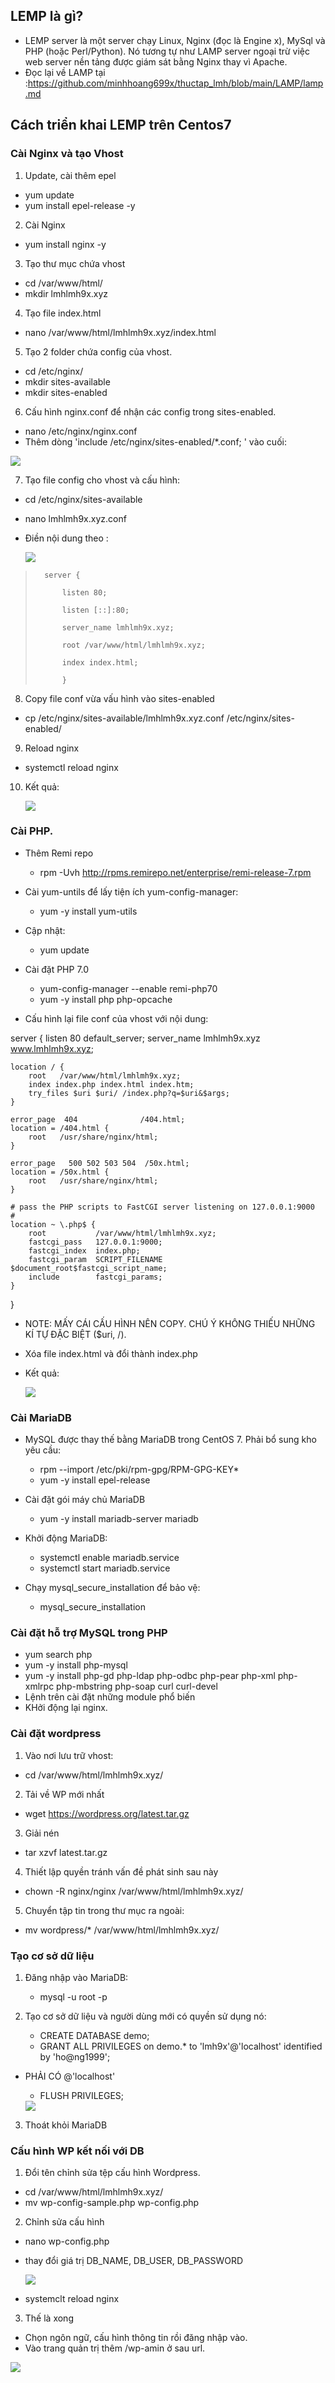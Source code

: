 ## LEMP là gì?
- LEMP server là một server chạy Linux, Nginx (đọc là Engine x), MySql và PHP (hoặc Perl/Python). Nó tương tự như LAMP server ngoại trừ việc web server nền tảng được giám sát bằng Nginx thay vì Apache.
- Đọc lại về LAMP tại :https://github.com/minhhoang699x/thuctap_lmh/blob/main/LAMP/lamp.md

## Cách triển khai LEMP trên Centos7
### Cài Nginx và tạo Vhost 
1. Update, cài thêm epel
- yum update
- yum install epel-release -y
2. Cài Nginx
- yum install nginx -y
3. Tạo thư mục chứa vhost
- cd /var/www/html/
- mkdir lmhlmh9x.xyz
4. Tạo file index.html
- nano /var/www/html/lmhlmh9x.xyz/index.html
5. Tạo 2 folder chứa config của vhost.
- cd /etc/nginx/
- mkdir sites-available
- mkdir sites-enabled
6. Cấu hình nginx.conf để nhận các config trong sites-enabled.
- nano /etc/nginx/nginx.conf
- Thêm dòng 'include /etc/nginx/sites-enabled/*.conf; ' vào cuối:

<img src="image/5.PNG">

7. Tạo file config cho vhost và cấu hình:
- cd /etc/nginx/sites-available
- nano lmhlmh9x.xyz.conf
- Điền nội dung theo :

    <img src="image/6.PNG">

>       server {
>
>           listen 80;
>
>           listen [::]:80;
>
>           server_name lmhlmh9x.xyz;
>
>           root /var/www/html/lmhlmh9x.xyz;
>
>           index index.html;
>
>           }
8. Copy file conf vừa vấu hình vào sites-enabled
- cp /etc/nginx/sites-available/lmhlmh9x.xyz.conf  /etc/nginx/sites-enabled/
9. Reload nginx
- systemctl reload nginx
10. Kết quả: 

    <img src="image/7.PNG">

### Cài PHP.
- Thêm Remi repo
    + rpm -Uvh http://rpms.remirepo.net/enterprise/remi-release-7.rpm
- Cài yum-untils để lấy tiện ích yum-config-manager:

    + yum -y install yum-utils
- Cập nhật:
    + yum update
- Cài đặt PHP 7.0
    + yum-config-manager --enable remi-php70
    + yum -y install php php-opcache
- Cấu hình lại file conf của vhost với nội dung:
>  
server {
    listen       80 default_server;
    server_name lmhlmh9x.xyz www.lmhlmh9x.xyz;

    location / {
        root   /var/www/html/lmhlmh9x.xyz;
        index index.php index.html index.htm;
        try_files $uri $uri/ /index.php?q=$uri&$args;
    }

    error_page  404              /404.html;
    location = /404.html {
        root   /usr/share/nginx/html;
    }

    error_page   500 502 503 504  /50x.html;
    location = /50x.html {
        root   /usr/share/nginx/html;
    }

    # pass the PHP scripts to FastCGI server listening on 127.0.0.1:9000
    #
    location ~ \.php$ {
        root           /var/www/html/lmhlmh9x.xyz;
        fastcgi_pass   127.0.0.1:9000;
        fastcgi_index  index.php;
        fastcgi_param  SCRIPT_FILENAME   $document_root$fastcgi_script_name;
        include        fastcgi_params;
    }
}
>
- NOTE: MẤY CÁI CẤU HÌNH NÊN COPY. CHÚ Ý KHÔNG THIẾU NHỮNG KÍ TỰ ĐẶC BIỆT ($uri, /). 
- Xóa file index.html và đổi thành index.php
- Kết quả:

    <img src="image/8.PNG">

### Cài MariaDB
- MySQL được thay thế bằng MariaDB trong CentOS 7. Phải bổ sung kho yêu cầu: 

    + rpm --import /etc/pki/rpm-gpg/RPM-GPG-KEY*
    + yum -y install epel-release

- Cài đặt gói máy chủ MariaDB
    + yum -y install mariadb-server mariadb
- Khởi động MariaDB:
    + systemctl enable mariadb.service
    + systemctl start mariadb.service
- Chạy mysql_secure_installation để bảo vệ:
    + mysql_secure_installation



### Cài đặt hỗ trợ MySQL trong PHP
- yum search php
- yum -y install php-mysql
- yum -y install php-gd php-ldap php-odbc php-pear php-xml php-xmlrpc php-mbstring php-soap curl curl-devel
- Lệnh trên cài đặt những module phổ biến
- KHởi động lại nginx.
### Cài đặt wordpress
1. Vào nơi lưu trữ vhost:
- cd /var/www/html/lmhlmh9x.xyz/
2. Tải về WP mới nhất
- wget https://wordpress.org/latest.tar.gz

3. Giải nén
- tar xzvf latest.tar.gz
4. Thiết lập quyền tránh vấn đề phát sinh sau này
- chown -R nginx/nginx /var/www/html/lmhlmh9x.xyz/
5. Chuyển tập tin trong thư mục ra ngoài:

- mv wordpress/* /var/www/html/lmhlmh9x.xyz/
### Tạo cơ sở dữ liệu
1. Đăng nhập vào MariaDB:

    + mysql -u root -p
2. Tạo cơ sở dữ liệu và người dùng mới có quyền sử dụng nó:

    + CREATE DATABASE demo;
    + GRANT ALL PRIVILEGES on demo.* to 'lmh9x'@'localhost' identified by 'ho@ng1999';
- PHẢI CÓ @'localhost'

    + FLUSH PRIVILEGES;

    <img src="image/11.PNG">
3. Thoát khỏi MariaDB

### Cấu hình WP kết nối với DB
1. Đổi tên chỉnh sửa tệp cấu hình Wordpress.
- cd /var/www/html/lmhlmh9x.xyz/
- mv wp-config-sample.php wp-config.php
2. Chỉnh sửa cấu hình
- nano wp-config.php
- thay đổi giá trị DB_NAME, DB_USER, DB_PASSWORD

    <img src="image/9.PNG">
- systemclt reload nginx
3. Thế là xong
- Chọn ngôn ngữ, cấu hình thông tin rồi đăng nhập vào.
- Vào trang quản trị thêm /wp-amin ở sau url.

<img src="image/10.PNG">